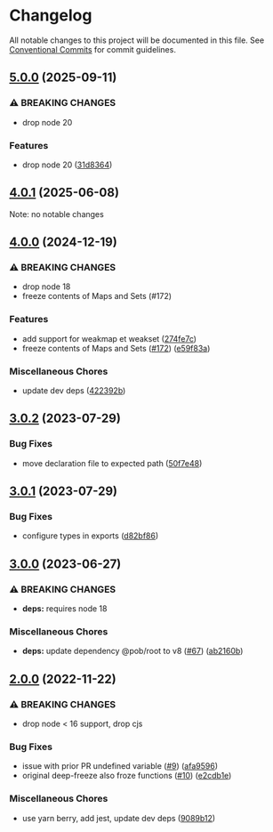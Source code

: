# Changelog

All notable changes to this project will be documented in this file.
See [Conventional Commits](https://conventionalcommits.org) for commit guidelines.

## [5.0.0](https://github.com/christophehurpeau/deep-freeze-es6/compare/v4.0.1...v5.0.0) (2025-09-11)

### ⚠ BREAKING CHANGES

* drop node 20

### Features

* drop node 20 ([31d8364](https://github.com/christophehurpeau/deep-freeze-es6/commit/31d83649702f438449b4f2512f8f22a42c551564))

## [4.0.1](https://github.com/christophehurpeau/deep-freeze-es6/compare/v4.0.0...v4.0.1) (2025-06-08)

Note: no notable changes


## [4.0.0](https://github.com/christophehurpeau/deep-freeze-es6/compare/v3.0.2...v4.0.0) (2024-12-19)

### ⚠ BREAKING CHANGES

* drop node 18
* freeze contents of Maps and Sets (#172)

### Features

* add support for weakmap et weakset ([274fe7c](https://github.com/christophehurpeau/deep-freeze-es6/commit/274fe7cb93213743648b9391121193e78378313c))
* freeze contents of Maps and Sets ([#172](https://github.com/christophehurpeau/deep-freeze-es6/issues/172)) ([e59f83a](https://github.com/christophehurpeau/deep-freeze-es6/commit/e59f83a14153f801d9e13ee57e0c47abfd7170b2))

### Miscellaneous Chores

* update dev deps ([422392b](https://github.com/christophehurpeau/deep-freeze-es6/commit/422392b7645f3da9c827aba207b4af5e354c5895))

## [3.0.2](https://github.com/christophehurpeau/deep-freeze-es6/compare/v3.0.1...v3.0.2) (2023-07-29)


### Bug Fixes

* move declaration file to expected path ([50f7e48](https://github.com/christophehurpeau/deep-freeze-es6/commit/50f7e48b6db880a895510f09ca8cd11ca4df3bbe))

## [3.0.1](https://github.com/christophehurpeau/deep-freeze-es6/compare/v3.0.0...v3.0.1) (2023-07-29)


### Bug Fixes

* configure types in exports ([d82bf86](https://github.com/christophehurpeau/deep-freeze-es6/commit/d82bf8685597b26b0e3a69b4319cb76e2424fd99))

## [3.0.0](https://github.com/christophehurpeau/deep-freeze-es6/compare/v2.0.0...v3.0.0) (2023-06-27)


### ⚠ BREAKING CHANGES

* **deps:** requires node 18

### Miscellaneous Chores

* **deps:** update dependency @pob/root to v8 ([#67](https://github.com/christophehurpeau/deep-freeze-es6/issues/67)) ([ab2160b](https://github.com/christophehurpeau/deep-freeze-es6/commit/ab2160b4163b71f3577d0d404e9f90acdc569992))

## [2.0.0](https://github.com/christophehurpeau/deep-freeze-es6/compare/v1.3.1...v2.0.0) (2022-11-22)


### ⚠ BREAKING CHANGES

* drop node < 16 support, drop cjs

### Bug Fixes

* issue with prior PR undefined variable ([#9](https://github.com/christophehurpeau/deep-freeze-es6/issues/9)) ([afa9596](https://github.com/christophehurpeau/deep-freeze-es6/commit/afa9596bccef4b870a04e3f4043099f0786c2d88))
* original deep-freeze also froze functions ([#10](https://github.com/christophehurpeau/deep-freeze-es6/issues/10)) ([e2cdb1e](https://github.com/christophehurpeau/deep-freeze-es6/commit/e2cdb1e1899bc552030a19c2f0835036284c27a0))


### Miscellaneous Chores

* use yarn berry, add jest, update dev deps ([9089b12](https://github.com/christophehurpeau/deep-freeze-es6/commit/9089b1263d9fb426cc9a23ce45f23ae19f6e8b6d))
